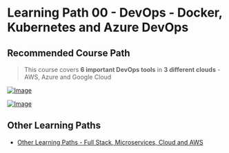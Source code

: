 # Learning Path 00 - DevOps - Docker, Kubernetes and Azure DevOps


## Recommended Course Path

> This course covers **6 important DevOps tools** in **3 different clouds** - AWS, Azure and Google Cloud

[![Image](https://www.springboottutorial.com/images/Course-DevOps.png "DevOps Course")](https://links.in28minutes.com/DevOps-SBT)

[![Image](https://www.springboottutorial.com/images/Course-aws-architect-associate-certification.png "AWS Architect Associate Certification")](https://links.in28minutes.com/aws-architect-associate-certification)


## Other Learning Paths

- [Other Learning Paths - Full Stack, Microservices, Cloud and AWS](.)
